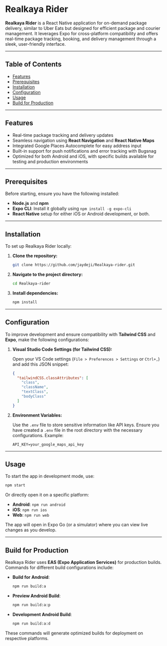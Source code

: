 # Realkaya Rider

**Realkaya Rider** is a React Native application for on-demand package delivery, similar to Uber Eats but designed for efficient package and courier management. It leverages Expo for cross-platform compatibility and offers real-time package tracking, booking, and delivery management through a sleek, user-friendly interface.

---

## Table of Contents

- [Features](#features)
- [Prerequisites](#prerequisites)
- [Installation](#installation)
- [Configuration](#configuration)
- [Usage](#usage)
- [Build for Production](#build-for-production)

---

## Features

- Real-time package tracking and delivery updates
- Seamless navigation using **React Navigation** and **React Native Maps**
- Integrated Google Places Autocomplete for easy address input
- Built-in support for push notifications and error tracking with Bugsnag
- Optimized for both Android and iOS, with specific builds available for testing and production environments

---

## Prerequisites

Before starting, ensure you have the following installed:

- **Node.js** and **npm**
- **Expo CLI**: Install it globally using `npm install -g expo-cli`
- **React Native** setup for either iOS or Android development, or both.

---

## Installation

To set up Realkaya Rider locally:

1. **Clone the repository:**

   ```bash
   git clone https://github.com/jaydeji/Realkaya-rider.git
   ```

2. **Navigate to the project directory:**

   ```bash
   cd Realkaya-rider
   ```

3. **Install dependencies:**

   ```bash
   npm install
   ```

---

## Configuration

To improve development and ensure compatibility with **Tailwind CSS** and **Expo**, make the following configurations:

1. **Visual Studio Code Settings (for Tailwind CSS):**

   Open your VS Code settings (`File > Preferences > Settings` or `Ctrl+,`) and add this JSON snippet:

   ```json
   {
     "tailwindCSS.classAttributes": [
       "class",
       "className",
       "textClass",
       "bodyClass"
     ]
   }
   ```

2. **Environment Variables:**

   Use the `.env` file to store sensitive information like API keys. Ensure you have created a `.env` file in the root directory with the necessary configurations. Example:

   ```plaintext
   API_KEY=your_google_maps_api_key
   ```

---

## Usage

To start the app in development mode, use:

```bash
npm start
```

Or directly open it on a specific platform:

- **Android**: `npm run android`
- **iOS**: `npm run ios`
- **Web**: `npm run web`

The app will open in Expo Go (or a simulator) where you can view live changes as you develop.

---

## Build for Production

Realkaya Rider uses **EAS (Expo Application Services)** for production builds. Commands for different build configurations include:

- **Build for Android**:

  ```bash
  npm run build:a
  ```

- **Preview Android Build**:

  ```bash
  npm run build:a:p
  ```

- **Development Android Build**:

  ```bash
  npm run build:a:d
  ```

These commands will generate optimized builds for deployment on respective platforms.
